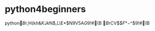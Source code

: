 # python4beginners
python$B$r;H$($k$h$&$K$J$k$N$,L\E*$N9V5A$G$9!#(B 
$B%5%s%W%k%W%m%0%i%`$rCV$$$F$*$-$^$9!#(B
